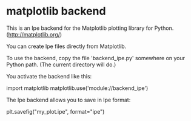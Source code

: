 matplotlib backend
==================

This is an Ipe backend for the Matplotlib plotting library for Python.
(http://matplotlib.org/)

You can create Ipe files directly from Matplotlib.

To use the backend, copy the file 'backend_ipe.py' somewhere on your
Python path. (The current directory will do.)

You activate the backend like this:

  import matplotlib
  matplotlib.use('module://backend_ipe')

The Ipe backend allows you to save in Ipe format:

  plt.savefig("my_plot.ipe", format="ipe")


